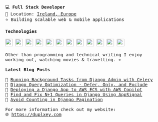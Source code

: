 <pre>
💻 <strong>Full Stack Developer</strong>
📌 Location: <a href="https://www.google.com/maps/place/Cork/">Ireland, Europe</a>
⭐ Building scalable web & mobile applications

<strong>Technologies</strong>

<a href="https://www.python.org/"><img src="https://github.com/duplxey/duplxey/blob/main/assets/technologies/python.png?raw=true" width="24" height="24"></a> <a href="https://www.djangoproject.com/"><img src="https://github.com/duplxey/duplxey/blob/main/assets/technologies/django.png?raw=true" width="24" height="24"></a> <a href="https://www.typescriptlang.org/"><img src="https://github.com/duplxey/duplxey/blob/main/assets/technologies/typescript.png?raw=true" width="24" height="24"></a> <a href="https://reactjs.org/"><img src="https://github.com/duplxey/duplxey/blob/main/assets/technologies/react.png?raw=true" width="24" height="24"></a> <a href="https://redux.js.org/"><img src="https://github.com/duplxey/duplxey/blob/main/assets/technologies/redux.png?raw=true" width="24" height="24"></a> <a href="https://nextjs.org/"><img src="https://github.com/duplxey/duplxey/blob/main/assets/technologies/nextjs.png?raw=true" width="24" height="24"></a> <a href="https://tailwindcss.com/"><img src="https://github.com/duplxey/duplxey/blob/main/assets/technologies/tailwindcss.png?raw=true" width="24" height="24"></a> <a href="https://www.mysql.com/"><img src="https://github.com/duplxey/duplxey/blob/main/assets/technologies/mysql.png?raw=true" width="24" height="24"></a> <a href="https://www.postgresql.org/"><img src="https://github.com/duplxey/duplxey/blob/main/assets/technologies/postgresql.png?raw=true" width="24" height="24"></a> <a href="https://www.mongodb.com/"><img src="https://github.com/duplxey/duplxey/blob/main/assets/technologies/mongodb.png?raw=true" width="24" height="24"></a> <a href="https://www.docker.com/"><img src="https://github.com/duplxey/duplxey/blob/main/assets/technologies/docker.png?raw=true" width="24" height="24"></a> <a href="https://aws.amazon.com/"><img src="https://github.com/duplxey/duplxey/blob/main/assets/technologies/aws.png?raw=true" width="24" height="24"></a>

Other than programming and technical writing I enjoy 
working out, watching movies & travelling. ✈️

<strong>Latest Blog Posts</strong>

🔹 <a href="https://testdriven.io/blog/django-admin-celery/">Running Background Tasks from Django Admin with Celery</a>
🔹 <a href="https://testdriven.io/blog/django-query-optimization/">Django Query Optimization - Defer, Only, and Exclude</a>
🔹 <a href="https://testdriven.io/blog/django-ecs-aws-copilot/">Deploying a Django App to AWS ECS with AWS Copilot</a>
🔹 <a href="https://blog.appsignal.com/2024/12/04/find-and-fix-n-plus-one-queries-in-django-using-appsignal.html">Find and Fix N+1 Queries in Django Using AppSignal</a>
🔹 <a href="https://testdriven.io/blog/django-avoid-counting/">Avoid Counting in Django Pagination</a>

For more information check out my website:
🌐 <a href="https://duplxey.com">https://duplxey.com</a>
</pre>
